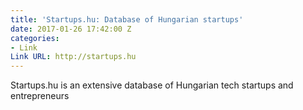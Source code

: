```yaml
---
title: 'Startups.hu: Database of Hungarian startups'
date: 2017-01-26 17:42:00 Z
categories:
- Link
Link URL: http://startups.hu
---
```


Startups.hu is an extensive database of Hungarian tech startups and entrepreneurs